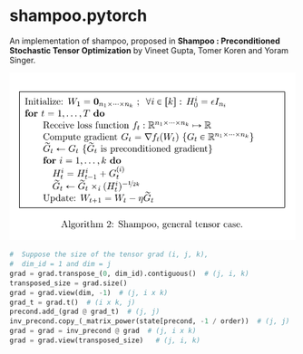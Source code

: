 # shampoo.pytorch

An implementation of shampoo, proposed in **Shampoo : Preconditioned Stochastic Tensor Optimization** by Vineet Gupta, Tomer Koren and Yoram Singer.


![algorithm.png](algorithm.png)

```python
#  Suppose the size of the tensor grad (i, j, k),
#  dim_id = 1 and dim = j
grad = grad.transpose_(0, dim_id).contiguous()  # (j, i, k)
transposed_size = grad.size()
grad = grad.view(dim, -1)  # (j, i x k)
grad_t = grad.t()  # (i x k, j)
precond.add_(grad @ grad_t)  # (j, j)
inv_precond.copy_(_matrix_power(state[precond, -1 / order))  # (j, j)
grad = grad = inv_precond @ grad  # (j, i x k)
grad = grad.view(transposed_size)   # (j, i, k)
```
